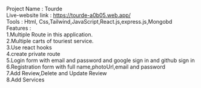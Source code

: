 Project Name : Tourde\
Live-website link : https://tourde-a0b05.web.app/ \
Tools : Html, Css,Tailwind,JavaScript,React.js,express.js,Mongobd \
Features : \
1.Multiple Route in this application.\
2.Multiple carts of touriest service.\
3.Use react hooks\
4.create private route\
5.Login form with email and password and google sign in and github sign in\
6.Registration form with full name,photoUrl,email and password \
7.Add Review,Delete and Update Review \
8.Add Services

